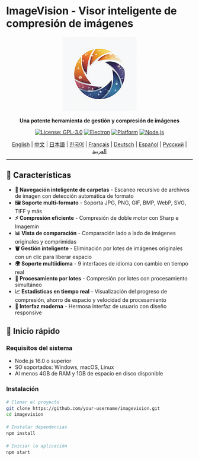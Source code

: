# ImageVision - Visor inteligente de compresión de imágenes

<div align="center">

![ImageVision Logo](logo.png)

**Una potente herramienta de gestión y compresión de imágenes**

[![License: GPL-3.0](https://img.shields.io/badge/License-GPL--3.0-blue.svg)](https://opensource.org/licenses/GPL-3.0)
[![Electron](https://img.shields.io/badge/Electron-v27.0.0-blue.svg)](https://www.electronjs.org/)
[![Platform](https://img.shields.io/badge/Platform-Windows%20%7C%20macOS%20%7C%20Linux-lightgrey.svg)](https://github.com/electron/electron)
[![Node.js](https://img.shields.io/badge/Node.js-v16.0+-green.svg)](https://nodejs.org/)

[English](README.md) | [中文](README.zh-CN.md) | [日本語](README.ja.md) | [한국어](README.ko.md) | [Français](README.fr.md) | [Deutsch](README.de.md) | [Español](README.es.md) | [Русский](README.ru.md) | [العربية](README.ar.md)

</div>

---

## 🌟 Características

- **📁 Navegación inteligente de carpetas** - Escaneo recursivo de archivos de imagen con detección automática de formato
- **🖼️ Soporte multi-formato** - Soporta JPG, PNG, GIF, BMP, WebP, SVG, TIFF y más
- **⚡ Compresión eficiente** - Compresión de doble motor con Sharp e Imagemin
- **📊 Vista de comparación** - Comparación lado a lado de imágenes originales y comprimidas
- **🗑️ Gestión inteligente** - Eliminación por lotes de imágenes originales con un clic para liberar espacio
- **🌍 Soporte multiidioma** - 9 interfaces de idioma con cambio en tiempo real
- **💾 Procesamiento por lotes** - Compresión por lotes con procesamiento simultáneo
- **📈 Estadísticas en tiempo real** - Visualización del progreso de compresión, ahorro de espacio y velocidad de procesamiento
- **🎨 Interfaz moderna** - Hermosa interfaz de usuario con diseño responsive

## 🚀 Inicio rápido

### Requisitos del sistema

- Node.js 16.0 o superior
- SO soportados: Windows, macOS, Linux
- Al menos 4GB de RAM y 1GB de espacio en disco disponible

### Instalación

```bash
# Clonar el proyecto
git clone https://github.com/your-username/imagevision.git
cd imagevision

# Instalar dependencias
npm install

# Iniciar la aplicación
npm start
```
